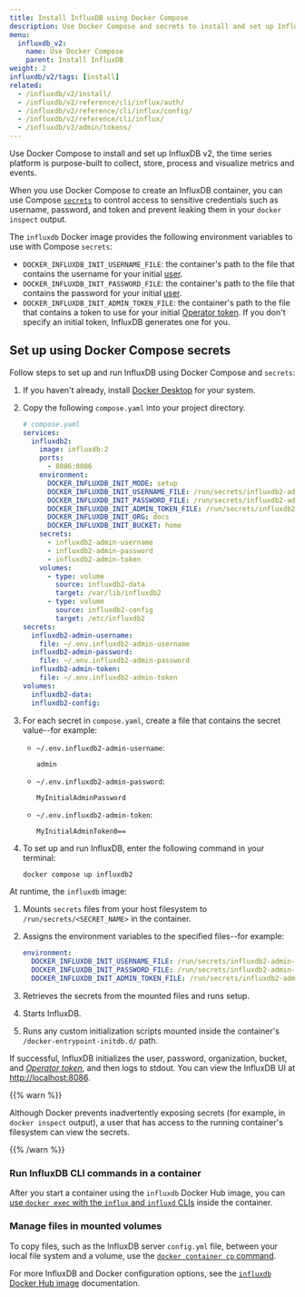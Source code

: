```yaml
---
title: Install InfluxDB using Docker Compose
description: Use Docker Compose and secrets to install and set up InfluxDB OSS.
menu:
  influxdb_v2:
    name: Use Docker Compose
    parent: Install InfluxDB
weight: 2
influxdb/v2/tags: [install]
related:
  - /influxdb/v2/install/
  - /influxdb/v2/reference/cli/influx/auth/
  - /influxdb/v2/reference/cli/influx/config/
  - /influxdb/v2/reference/cli/influx/
  - /influxdb/v2/admin/tokens/
---
```


Use Docker Compose to install and set up InfluxDB v2, the time series platform
is purpose-built to collect, store, process and visualize metrics and events.

When you use Docker Compose to create an InfluxDB container, you can use
Compose [`secrets`](https://docs.docker.com/compose/use-secrets/) to control
access to sensitive credentials such as username, password, and token and
prevent leaking them in your `docker inspect` output.

The `influxdb` Docker image provides the following environment
variables to use with Compose `secrets`:

- `DOCKER_INFLUXDB_INIT_USERNAME_FILE`: the container's path to the file that
  contains the username for your initial [user](/influxdb/v2/admin/users/).
- `DOCKER_INFLUXDB_INIT_PASSWORD_FILE`: the container's path to the file that
  contains the password for your initial [user](/influxdb/v2/admin/users/).
- `DOCKER_INFLUXDB_INIT_ADMIN_TOKEN_FILE`: the container's path to the file that
  contains a token to use for your initial
  [Operator token](/influxdb/v2/admin/tokens/#operator-token).
  If you don't specify an initial token, InfluxDB generates one for you.

## Set up using Docker Compose secrets

Follow steps to set up and run InfluxDB using Docker Compose and `secrets`:

1. If you haven't already, install
   [Docker Desktop](https://www.docker.com/get-started/) for your system.

2. Copy the following `compose.yaml` into your project directory.

   ```yml
   # compose.yaml
   services:
     influxdb2:
       image: influxdb:2
       ports:
         - 8086:8086
       environment:
         DOCKER_INFLUXDB_INIT_MODE: setup
         DOCKER_INFLUXDB_INIT_USERNAME_FILE: /run/secrets/influxdb2-admin-username
         DOCKER_INFLUXDB_INIT_PASSWORD_FILE: /run/secrets/influxdb2-admin-password
         DOCKER_INFLUXDB_INIT_ADMIN_TOKEN_FILE: /run/secrets/influxdb2-admin-token
         DOCKER_INFLUXDB_INIT_ORG: docs
         DOCKER_INFLUXDB_INIT_BUCKET: home
       secrets:
         - influxdb2-admin-username
         - influxdb2-admin-password
         - influxdb2-admin-token
       volumes:
         - type: volume
           source: influxdb2-data
           target: /var/lib/influxdb2
         - type: volume
           source: influxdb2-config
           target: /etc/influxdb2
   secrets:
     influxdb2-admin-username:
       file: ~/.env.influxdb2-admin-username
     influxdb2-admin-password:
       file: ~/.env.influxdb2-admin-password
     influxdb2-admin-token:
       file: ~/.env.influxdb2-admin-token
   volumes:
     influxdb2-data:
     influxdb2-config:
    ```

3. For each secret in `compose.yaml`, create a file that contains the secret
   value--for example:

   - `~/.env.influxdb2-admin-username`:

     ```text
     admin
     ```

   - `~/.env.influxdb2-admin-password`:

     ```text
     MyInitialAdminPassword
     ```

   - `~/.env.influxdb2-admin-token`:

     ```text
     MyInitialAdminToken0==
     ```

4. To set up and run InfluxDB, enter the following command in your
   terminal:

   <!--pytest.mark.skip-->

   ```sh
   docker compose up influxdb2
   ```

At runtime, the `influxdb` image:

1. Mounts `secrets` files from your host filesystem to `/run/secrets/<SECRET_NAME>`
in the container.
2. Assigns the environment variables to the specified files--for example:

   ```yaml
   environment:
     DOCKER_INFLUXDB_INIT_USERNAME_FILE: /run/secrets/influxdb2-admin-username
     DOCKER_INFLUXDB_INIT_PASSWORD_FILE: /run/secrets/influxdb2-admin-password
     DOCKER_INFLUXDB_INIT_ADMIN_TOKEN_FILE: /run/secrets/influxdb2-admin-token
   ```

3. Retrieves the secrets from the mounted files and runs setup.
4. Starts InfluxDB.
5. Runs any custom initialization scripts mounted inside the container's
  `/docker-entrypoint-initdb.d/` path.

If successful, InfluxDB initializes the user, password, organization, bucket,
and _[Operator token](/influxdb/v2/admin/tokens/#operator-token)_, and then
logs to stdout. You can view the InfluxDB UI at <http://localhost:8086>.

{{% warn %}}

Although Docker prevents inadvertently exposing secrets (for example, in
`docker inspect` output), a
user that has access to the running container's filesystem can view the secrets.

{{% /warn %}}

### Run InfluxDB CLI commands in a container

After you start a container using the `influxdb` Docker Hub image, you can
[use `docker exec` with the `influx` and `influxd`
CLIs](/influxdb/v2/install/?t=Docker#run-influxdb-cli-commands-in-a-container) inside the
container.

### Manage files in mounted volumes

To copy files, such as the InfluxDB server `config.yml` file, between your local
file system and a volume, use the
[`docker container cp` command](https://docs.docker.com/reference/cli/docker/container/cp/).

For more InfluxDB and Docker configuration options,
see the [`influxdb` Docker Hub image](https://hub.docker.com/_/influxdb)
documentation.
